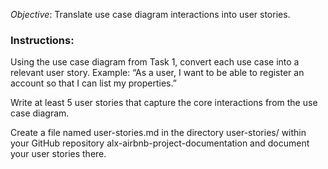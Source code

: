 *Objective*: Translate use case diagram interactions into user stories.

### Instructions:

Using the use case diagram from Task 1, convert each use case into a relevant user story. 
Example: “As a user,
I want to be able to register an account so that I can list my properties.”

Write at least 5 user stories that capture the core interactions from the use case diagram.

Create a file named user-stories.md in the directory user-stories/
within your GitHub repository alx-airbnb-project-documentation and document
your user stories there.